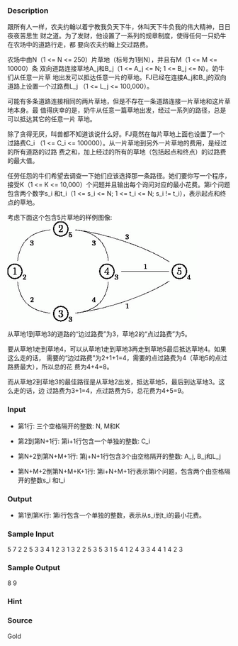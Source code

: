 
### Description
跟所有人一样，农夫约翰以着宁教我负天下牛，休叫天下牛负我的伟大精神，日日夜夜苦思生
财之道。为了发财，他设置了一系列的规章制度，使得任何一只奶牛在农场中的道路行走，都
要向农夫约翰上交过路费。

农场中由N（1 <= N <= 250）片草地（标号为1到N），并且有M（1 <= M <= 10000）条
双向道路连接草地A_j和B_j（1 <= A_j <= N; 1 <= B_j <= N）。奶牛们从任意一片草
地出发可以抵达任意一片的草地。FJ已经在连接A_j和B_j的双向道路上设置一个过路费L_j
（1 <= L_j <= 100,000）。

可能有多条道路连接相同的两片草地，但是不存在一条道路连接一片草地和这片草地本身。最
值得庆幸的是，奶牛从任意一篇草地出发，经过一系列的路径，总是可以抵达其它的任意一片
草地。

除了贪得无厌，叫兽都不知道该说什么好。FJ竟然在每片草地上面也设置了一个过路费C_i
（1 <= C_i <= 100000）。从一片草地到另外一片草地的费用，是经过的所有道路的过路
费之和，加上经过的所有的草地（包括起点和终点）的过路费的最大值。

任劳任怨的牛们希望去调查一下她们应该选择那一条路径。她们要你写一个程序，接受K（1 
<= K <= 10,000）个问题并且输出每个询问对应的最小花费。第i个问题包含两个数字s_i
和t_i（1 <= s_i <= N; 1 <= t_i <= N; s_i != t_i），表示起点和终点的草地。

考虑下面这个包含5片草地的样例图像:
![](/images/1774.jpg)

从草地1到草地3的道路的“边过路费”为3，草地2的“点过路费”为5。

要从草地1走到草地4，可以从草地1走到草地3再走到草地5最后抵达草地4。如果这么走的话，
需要的“边过路费”为2+1+1=4，需要的点过路费为4（草地5的点过路费最大），所以总的花
费为4+4=8。

而从草地2到草地3的最佳路径是从草地2出发，抵达草地5，最后到达草地3。这么走的话，边
过路费为3+1=4，点过路费为5，总花费为4+5=9。



### Input
* 第1行: 三个空格隔开的整数: N, M和K

* 第2到第N+1行: 第i+1行包含一个单独的整数: C_i

* 第N+2到第N+M+1行: 第j+N+1行包含3个由空格隔开的整数: A_j, B_j和L_j

* 第N+M+2倒第N+M+K+1行: 第i+N+M+1行表示第i个问题，包含两个由空格隔开的整数s_i
	和t_i


### Output
* 第1到第K行: 第i行包含一个单独的整数，表示从s_i到t_i的最小花费。

### Sample Input
5 7 2
2
5
3
3
4
1 2 3
1 3 2
2 5 3
5 3 1
5 4 1
2 4 3
3 4 4
1 4
2 3


### Sample Output
8
9

### Hint

### Source
Gold